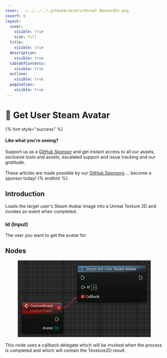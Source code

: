 ```yaml
---
cover: ../../../../.gitbook/assets/Unreal Banner@2x.png
coverY: 0
layout:
  cover:
    visible: true
    size: full
  title:
    visible: true
  description:
    visible: true
  tableOfContents:
    visible: true
  outline:
    visible: true
  pagination:
    visible: true
---
```


# 🔵 Get User Steam Avatar

{% hint style="success" %}
#### Like what you're seeing?

Support us as a [GitHub Sponsor](../../../../become-a-sponsor/) and get instant access to all our assets, exclusive tools and assets, escalated support and issue tracking and our gratitude.\
\
These articles are made possible by our [GitHub Sponsors](../../../../become-a-sponsor/) ... become a sponsor today!
{% endhint %}

## Introduction

Loads the target user's Steam Avatar image into a Unreal Texture 2D and invokes an event when completed.

### Id (Input)

The user you want to get the avatar for

## Nodes

<figure><img src="../../../../.gitbook/assets/image (718).png" alt=""><figcaption></figcaption></figure>

This node uses a callback delegate which will be invoked when the process is completed and which will contain the Texsture2D result.
